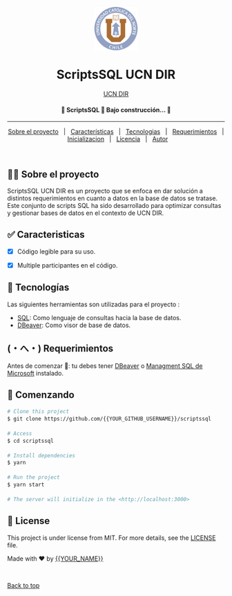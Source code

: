 

<p align="center">
  <img align="center" src="Escudo-UCN-Full-Color.png" alt="Logo" width="100" height="100"/>
</p>


<h1 align="center">ScriptsSQL UCN DIR</h1>


<p align="center">
  <a href="https://www.ucn.cl">UCN DIR</a>
</p>

<!-- Status -->

<h4 align="center"> 
	🚧  ScriptsSQL 🚀 Bajo construcción...  🚧
</h4> 

<hr> 

<p align="center">
  <a href="#dart-about">Sobre el proyecto</a> &#xa0; | &#xa0; 
  <a href="#sparkles-features">Características</a> &#xa0; | &#xa0;
  <a href="#rocket-technologies">Tecnologias</a> &#xa0; | &#xa0;
  <a href="#white_check_mark-requirements">Requerimientos</a> &#xa0; | &#xa0;
  <a href="#checkered_flag-starting">Inicializacion</a> &#xa0; | &#xa0;
  <a href="#memo-license">Licencia</a> &#xa0; | &#xa0;
  <a href="https://github.com/{{YOUR_GITHUB_USERNAME}}" target="_blank">Autor</a>
</p>

<br>

## 👨‍💼 Sobre el proyecto ##

ScriptsSQL UCN DIR es un proyecto que se enfoca en dar solución a distintos requerimientos en cuanto a datos en la base de datos se tratase. Este conjunto de scripts SQL ha sido desarrollado para optimizar consultas y gestionar bases de datos en el contexto de UCN DIR.

## ✅ Caracteristicas ##

- [x] Código legible para su uso.
- [x] Multiple participantes en el código.


## 🚀 Tecnologías ##

Las siguientes herramientas son utilizadas para el proyecto :

- [SQL](https://expo.io/): Como lenguaje de consultas hacia la base de datos.
- [DBeaver](https://nodejs.org/en/): Como visor de base de datos.


## (・へ・) Requerimientos ##

Antes de comenzar 🏁: tu debes tener [DBeaver](https://git-scm.com) o [Managment SQL de Microsoft](https://nodejs.org/en/) instalado.

## 🏁 Comenzando ##

```bash
# Clone this project
$ git clone https://github.com/{{YOUR_GITHUB_USERNAME}}/scriptssql

# Access
$ cd scriptssql

# Install dependencies
$ yarn

# Run the project
$ yarn start

# The server will initialize in the <http://localhost:3000>
```

## :memo: License ##

This project is under license from MIT. For more details, see the [LICENSE](LICENSE.md) file.


Made with :heart: by <a href="https://github.com/{{YOUR_GITHUB_USERNAME}}" target="_blank">{{YOUR_NAME}}</a>

&#xa0;

<a href="#top">Back to top</a>
